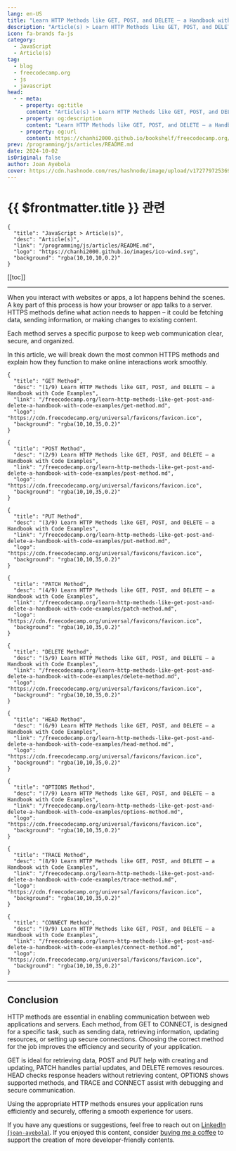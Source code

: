 ```yaml
---
lang: en-US
title: "Learn HTTP Methods like GET, POST, and DELETE – a Handbook with Code Examples"
description: "Article(s) > Learn HTTP Methods like GET, POST, and DELETE – a Handbook with Code Examples"
icon: fa-brands fa-js
category:
  - JavaScript
  - Article(s)
tag:
  - blog
  - freecodecamp.org
  - js
  - javascript
head:
  - - meta:
    - property: og:title
      content: "Article(s) > Learn HTTP Methods like GET, POST, and DELETE – a Handbook with Code Examples"
    - property: og:description
      content: "Learn HTTP Methods like GET, POST, and DELETE – a Handbook with Code Examples"
    - property: og:url
      content: https://chanhi2000.github.io/bookshelf/freecodecamp.org/learn-http-methods-like-get-post-and-delete-a-handbook-with-code-examples/
prev: /programming/js/articles/README.md
date: 2024-10-02
isOriginal: false
author: Joan Ayebola
cover: https://cdn.hashnode.com/res/hashnode/image/upload/v1727797253693/e0d1ebfc-2071-4f2e-8e8b-d47c8f55844e.png
---
```


# {{ $frontmatter.title }} 관련

```component VPCard
{
  "title": "JavaScript > Article(s)",
  "desc": "Article(s)",
  "link": "/programming/js/articles/README.md",
  "logo": "https://chanhi2000.github.io/images/ico-wind.svg",
  "background": "rgba(10,10,10,0.2)"
}
```

[[toc]]

---

<SiteInfo
  name="Learn HTTP Methods like GET, POST, and DELETE – a Handbook with Code Examples"
  desc="When you interact with websites or apps, a lot happens behind the scenes. A key part of this process is how your browser or app talks to a server. HTTPS methods define what action needs to happen – it could be fetching data, sending information, or m..."
  url="https://freecodecamp.org/news/learn-http-methods-like-get-post-and-delete-a-handbook-with-code-examples"
  logo="https://cdn.freecodecamp.org/universal/favicons/favicon.ico"
  preview="https://cdn.hashnode.com/res/hashnode/image/upload/v1727797253693/e0d1ebfc-2071-4f2e-8e8b-d47c8f55844e.png"/>

When you interact with websites or apps, a lot happens behind the scenes. A key part of this process is how your browser or app talks to a server. HTTPS methods define what action needs to happen – it could be fetching data, sending information, or making changes to existing content.

Each method serves a specific purpose to keep web communication clear, secure, and organized.

In this article, we will break down the most common HTTPS methods and explain how they function to make online interactions work smoothly.

```component VPCard
{
  "title": "GET Method",
  "desc": "(1/9) Learn HTTP Methods like GET, POST, and DELETE – a Handbook with Code Examples", 
  "link": "/freecodecamp.org/learn-http-methods-like-get-post-and-delete-a-handbook-with-code-examples/get-method.md",
  "logo": "https://cdn.freecodecamp.org/universal/favicons/favicon.ico",
  "background": "rgba(10,10,35,0.2)"
}
```

```component VPCard
{
  "title": "POST Method",
  "desc": "(2/9) Learn HTTP Methods like GET, POST, and DELETE – a Handbook with Code Examples", 
  "link": "/freecodecamp.org/learn-http-methods-like-get-post-and-delete-a-handbook-with-code-examples/post-method.md",
  "logo": "https://cdn.freecodecamp.org/universal/favicons/favicon.ico",
  "background": "rgba(10,10,35,0.2)"
}
```

```component VPCard
{
  "title": "PUT Method",
  "desc": "(3/9) Learn HTTP Methods like GET, POST, and DELETE – a Handbook with Code Examples", 
  "link": "/freecodecamp.org/learn-http-methods-like-get-post-and-delete-a-handbook-with-code-examples/put-method.md",
  "logo": "https://cdn.freecodecamp.org/universal/favicons/favicon.ico",
  "background": "rgba(10,10,35,0.2)"
}
```

```component VPCard
{
  "title": "PATCH Method",
  "desc": "(4/9) Learn HTTP Methods like GET, POST, and DELETE – a Handbook with Code Examples", 
  "link": "/freecodecamp.org/learn-http-methods-like-get-post-and-delete-a-handbook-with-code-examples/patch-method.md",
  "logo": "https://cdn.freecodecamp.org/universal/favicons/favicon.ico",
  "background": "rgba(10,10,35,0.2)"
}
```

```component VPCard
{
  "title": "DELETE Method",
  "desc": "(5/9) Learn HTTP Methods like GET, POST, and DELETE – a Handbook with Code Examples", 
  "link": "/freecodecamp.org/learn-http-methods-like-get-post-and-delete-a-handbook-with-code-examples/delete-method.md",
  "logo": "https://cdn.freecodecamp.org/universal/favicons/favicon.ico",
  "background": "rgba(10,10,35,0.2)"
}
```

```component VPCard
{
  "title": "HEAD Method",
  "desc": "(6/9) Learn HTTP Methods like GET, POST, and DELETE – a Handbook with Code Examples", 
  "link": "/freecodecamp.org/learn-http-methods-like-get-post-and-delete-a-handbook-with-code-examples/head-method.md",
  "logo": "https://cdn.freecodecamp.org/universal/favicons/favicon.ico",
  "background": "rgba(10,10,35,0.2)"
}
```

```component VPCard
{
  "title": "OPTIONS Method",
  "desc": "(7/9) Learn HTTP Methods like GET, POST, and DELETE – a Handbook with Code Examples", 
  "link": "/freecodecamp.org/learn-http-methods-like-get-post-and-delete-a-handbook-with-code-examples/options-method.md",
  "logo": "https://cdn.freecodecamp.org/universal/favicons/favicon.ico",
  "background": "rgba(10,10,35,0.2)"
}
```

```component VPCard
{
  "title": "TRACE Method",
  "desc": "(8/9) Learn HTTP Methods like GET, POST, and DELETE – a Handbook with Code Examples", 
  "link": "/freecodecamp.org/learn-http-methods-like-get-post-and-delete-a-handbook-with-code-examples/trace-method.md",
  "logo": "https://cdn.freecodecamp.org/universal/favicons/favicon.ico",
  "background": "rgba(10,10,35,0.2)"
}
```

```component VPCard
{
  "title": "CONNECT Method",
  "desc": "(9/9) Learn HTTP Methods like GET, POST, and DELETE – a Handbook with Code Examples", 
  "link": "/freecodecamp.org/learn-http-methods-like-get-post-and-delete-a-handbook-with-code-examples/connect-method.md",
  "logo": "https://cdn.freecodecamp.org/universal/favicons/favicon.ico",
  "background": "rgba(10,10,35,0.2)"
}
```

---

## Conclusion

HTTP methods are essential in enabling communication between web applications and servers. Each method, from GET to CONNECT, is designed for a specific task, such as sending data, retrieving information, updating resources, or setting up secure connections. Choosing the correct method for the job improves the efficiency and security of your application.

GET is ideal for retrieving data, POST and PUT help with creating and updating, PATCH handles partial updates, and DELETE removes resources. HEAD checks response headers without retrieving content, OPTIONS shows supported methods, and TRACE and CONNECT assist with debugging and secure communication.

Using the appropriate HTTP methods ensures your application runs efficiently and securely, offering a smooth experience for users.

If you have any questions or suggestions, feel free to reach out on [LinkedIn (<FontIcon icon="fa-brands fa-linkedin"/>`joan-ayebola`)](https://ng.linkedin.com/in/joan-ayebola). If you enjoyed this content, consider [<FontIcon icon="fas fa-globe"/>buying me a coffee](https://buymeacoffee.com/joanayebola) to support the creation of more developer-friendly contents.
